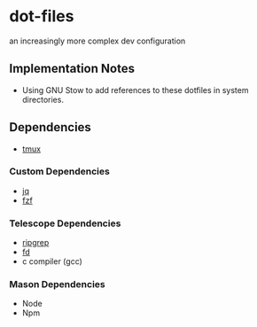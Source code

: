 # dot-files
an increasingly more complex dev configuration

## Implementation Notes
- Using GNU Stow to add references to these dotfiles in system directories.

## Dependencies

- [tmux](https://github.com/tmux/tmux/wiki)

### Custom Dependencies
- [jq](https://stedolan.github.io/jq/)
- [fzf](https://github.com/junegunn/fzf)

### Telescope Dependencies
- [ripgrep](https://github.com/BurntSushi/ripgrep)
- [fd](https://github.com/sharkdp/fd)
- c compiler (gcc)

### Mason Dependencies
- Node
- Npm

